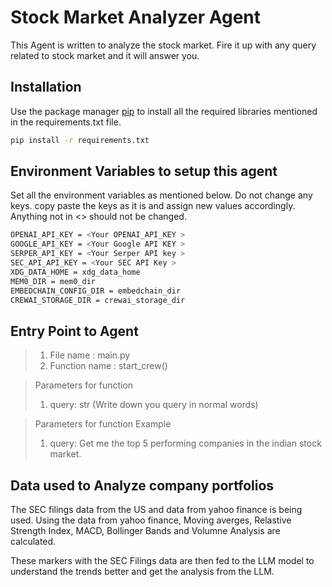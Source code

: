 # Stock Market Analyzer Agent

This Agent is written to analyze the stock market. Fire it up with any query related to stock market and it will answer you. 

## Installation

Use the package manager [pip](https://pip.pypa.io/en/stable/) to install all the required libraries mentioned in the requirements.txt file.

```bash
pip install -r requirements.txt
```

## Environment Variables to setup this agent

Set all the environment variables as mentioned below. Do not change any keys. copy paste the keys as it is and assign new values accordingly. Anything not in <> should not be changed.

```bash
OPENAI_API_KEY = <Your OPENAI_API_KEY >
GOOGLE_API_KEY = <Your Google API KEY >
SERPER_API_KEY = <Your Serper API key >
SEC_API_API_KEY = <Your SEC API Key >
XDG_DATA_HOME = xdg_data_home
MEM0_DIR = mem0_dir
EMBEDCHAIN_CONFIG_DIR = embedchain_dir
CREWAI_STORAGE_DIR = crewai_storage_dir
```

## Entry Point to Agent

> 1. File name : main.py
> 2. Function name : start_crew()

> Parameters for function
>    1. query: str (Write down you query in normal words)

> Parameters for function Example
>    1. query: Get me the top 5 performing companies in the indian stock market.

## Data used to Analyze company portfolios

The SEC filings data from the US and data from yahoo finance is being used. 
Using the data from yahoo finance, Moving averges, Relastive Strength Index, MACD, Bollinger Bands and Volumne Analysis are calculated.

These markers with the SEC Filings data are then fed to the LLM model to understand the trends better and get the analysis from the LLM.